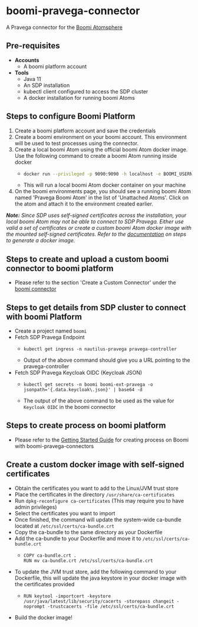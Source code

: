 # boomi-pravega-connector
A Pravega connector for the [Boomi Atomsphere](https://boomi.com/platform/integration/applications/)

## Pre-requisites
  - **Accounts**
    - A boomi platform account
  - **Tools**
    - Java 11
    - An SDP installation
    - kubectl client configured to access the SDP cluster
    - A docker installation for running boomi Atoms


## Steps to configure Boomi Platform
1. Create a boomi platform account and save the credentials
2. Create a boomi environment on your boomi account. This environment will be used to test processes using the connector.
3. Create a local boomi Atom using the official boomi Atom docker image. Use the following command to create a boomi Atom running inside docker
   - ```sh 
     docker run --privileged -p 9090:9090 -h localhost -e BOOMI_USERNAME=<your-boomi-account-username> -e BOOMI_PASSWORD=<your-boomi-account-password> -e BOOMI_ACCOUNTID=<your-boomi-accountID> -e BOOMI_ATOMNAME="Pravega Boomi Atom" -e ATOM_LOCALHOSTID="Pravega Boomi Atom ID" -v /opt/boomi:/run:Z --rm -it boomi/atom:3.2.12
     ```
   - This will run a local boomi Atom docker container on your machine
4. On the boomi environments page, you should see a running boomi Atom named 'Pravega Boomi Atom' in the list of 'Unattached Atoms'. Click on the atom and attach it to the environment created earlier.

***Note:** Since SDP uses self-signed certificates across the installation, your local boomi Atom may not be able to connect to SDP Pravega. Either use valid a set of certificates or create a custom boomi Atom docker image with the mounted self-signed certificates. Refer to the [documentation](#create-a-custom-docker-image) on steps to generate a docker image.*

## Steps to create and upload a custom boomi connector to boomi platform
- Please refer to the section 'Create a Custom Connector' under the [boomi connector](../README.md)


## Steps to get details from SDP cluster to connect with boomi Platform
- Create a project named `boomi`
- Fetch SDP Pravega Endpoint
  - ```shell
    kubectl get ingress -n nautilus-pravega pravega-controller
    ```
  - Output of the above command should give you a URL pointing to the pravega-controller
- Fetch SDP Pravega Keycloak OIDC (Keycloak JSON)
  - ```shell
    kubectl get secrets -n boomi boomi-ext-pravega -o jsonpath='{.data.keycloak\.json}' | base64 -d
    ```
  - The output of the above command to be used as the value for `Keycloak OIDC` in the boomi connector

## Steps to create process on boomi platform
- Please refer to the [Getting Started Guide](Pravega%20Connector%20Getting%20Started%20Guide.md) for creating process on Boomi with boomi-pravega-connectors

## Create a custom docker image with self-signed certificates
- Obtain the certificates you want to add to the Linux/JVM trust store
- Place the certificates in the directory `/usr/share/ca-certificates`
- Run `dpkg-reconfigure ca-certificates` (This may require you to have admin privileges)
- Select the certificates you want to import
- Once finished, the command will update the system-wide ca-bundle located at `/etc/ssl/certs/ca-bundle.crt`
- Copy the ca-bundle to the same directory as your Dockerfile
- Add the ca-bundle to your Dockerfile and move it to `/etc/ssl/certs/ca-bundle.crt`
  - ```shell
    COPY ca-bundle.crt .
    RUN mv ca-bundle.crt /etc/ssl/certs/ca-bundle.crt
    ```
- To update the JVM trust store, add the following command to your Dockerfile, this will update the java keystore in your docker image with the certificates provided
  - ```shell
    RUN keytool -importcert -keystore /usr/java/latest/lib/security/cacerts -storepass changeit -noprompt -trustcacerts -file /etc/ssl/certs/ca-bundle.crt
    ```
- Build the docker image!